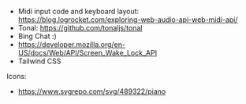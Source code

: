* Midi input code and keyboard layout: https://blog.logrocket.com/exploring-web-audio-api-web-midi-api/
* Tonal: https://github.com/tonaljs/tonal
* Bing Chat :)
* https://developer.mozilla.org/en-US/docs/Web/API/Screen_Wake_Lock_API
* Tailwind CSS

Icons:
* https://www.svgrepo.com/svg/489322/piano


